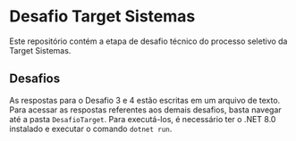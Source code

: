 # Desafio Target Sistemas

Este repositório contém a etapa de desafio técnico do processo seletivo da Target Sistemas.

## Desafios

As respostas para o Desafio 3 e 4 estão escritas em um arquivo de texto. Para acessar as respostas referentes aos demais desafios, basta navegar até a pasta `DesafioTarget`. Para executá-los, é necessário ter o .NET 8.0 instalado e executar o comando `dotnet run`.


